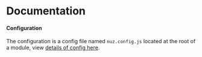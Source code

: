 # Documentation

#### Configuration

The configuration is a config file named `nuz.config.js` located at the root of a module, view [details of config here](https://github.com/lamhieu-vk/nuz/blob/master/docs/CONFIGURATION.md).
